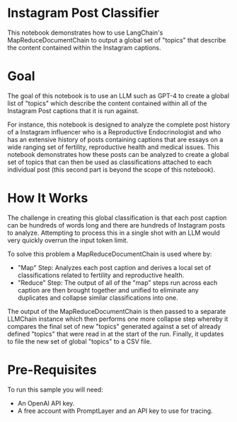 # Instagram Post Classifier
This notebook demonstrates how to use LangChain's MapReduceDocumentChain to output a global set of "topics" that describe the content contained within the Instagram captions.

# Goal
The goal of this notebook is to use an LLM such as GPT-4 to create a global list of "topics" which describe the content contained within all of the Instagram Post captions that it is run against. 

For instance, this notebook is designed to analyze the complete post history of a Instagram influencer who is a Reproductive Endocrinologist and who has an extensive history of posts containing captions that are essays on a wide ranging set of fertility, reproductive health and medical issues. This notebook demonstrates how these posts can be analyzed to create a global set of topics that can then be used as classifications attached to each individual post (this second part is beyond the scope of this notebook).

# How It Works
The challenge in creating this global classification is that each post caption can be hundreds of words long and there are hundreds of Instagram posts to analyze. Attempting to process this in a single shot with an LLM would very quickly overrun the input token limit. 

To solve this problem a MapReduceDocumentChain is used where by:
- "Map" Step: Analyzes each post caption and derives a local set of classifications related to fertility and reproductive health.
- "Reduce" Step: The output of all of the "map" steps run across each caption are then brought together and unified to eliminate any duplicates and collapse similar classifications into one.

The output of the MapReduceDocumentChain is then passed to a separate LLMChain instance which then performs one more collapse step whereby it compares the final set of new "topics" generated against a set of already defined "topics" that were read in at the start of the run. Finally, it updates to file the new set of global "topics" to a CSV file.

# Pre-Requisites
To run this sample you will need:
- An OpenAI API key.
- A free account with PromptLayer and an API key to use for tracing.


